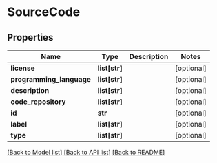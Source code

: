 # SourceCode

## Properties
Name | Type | Description | Notes
------------ | ------------- | ------------- | -------------
**license** | **list[str]** |  | [optional] 
**programming_language** | **list[str]** |  | [optional] 
**description** | **list[str]** |  | [optional] 
**code_repository** | **list[str]** |  | [optional] 
**id** | **str** |  | [optional] 
**label** | **list[str]** |  | [optional] 
**type** | **list[str]** |  | [optional] 

[[Back to Model list]](../README.md#documentation-for-models) [[Back to API list]](../README.md#documentation-for-api-endpoints) [[Back to README]](../README.md)


